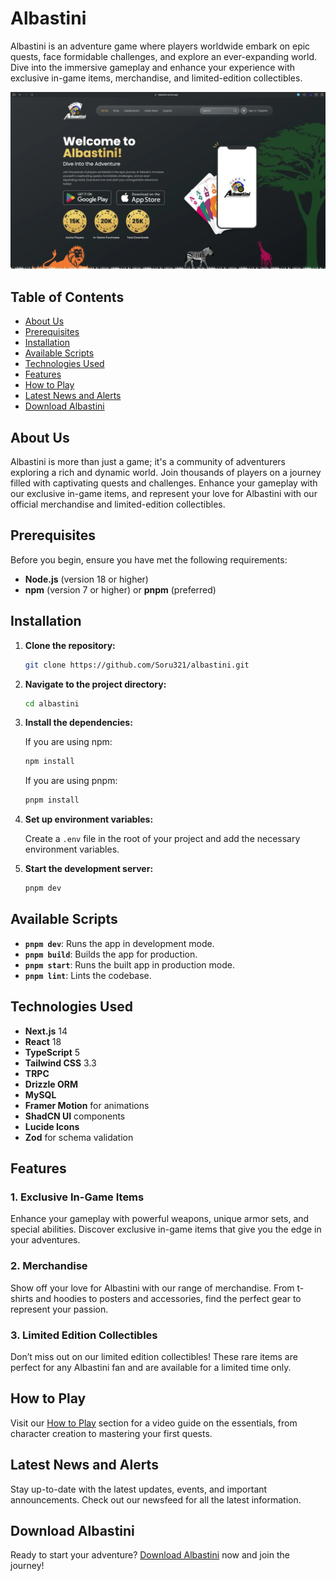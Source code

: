 # Albastini

Albastini is an adventure game where players worldwide embark on epic quests, face formidable challenges, and explore an ever-expanding world. Dive into the immersive gameplay and enhance your experience with exclusive in-game items, merchandise, and limited-edition collectibles.

![Albastini](/public/screenshots/hero-section.webp)

## Table of Contents

- [About Us](#about-us)
- [Prerequisites](#prerequisites)
- [Installation](#installation)
- [Available Scripts](#available-scripts)
- [Technologies Used](#technologies-used)
- [Features](#features)
- [How to Play](#how-to-play)
- [Latest News and Alerts](#latest-news-and-alerts)
- [Download Albastini](#download-albastini)

## About Us

Albastini is more than just a game; it's a community of adventurers exploring a rich and dynamic world. Join thousands of players on a journey filled with captivating quests and challenges. Enhance your gameplay with our exclusive in-game items, and represent your love for Albastini with our official merchandise and limited-edition collectibles.

## Prerequisites

Before you begin, ensure you have met the following requirements:

- **Node.js** (version 18 or higher)
- **npm** (version 7 or higher) or **pnpm** (preferred)

## Installation

1. **Clone the repository:**

   ```bash
   git clone https://github.com/Soru321/albastini.git
   ```

2. **Navigate to the project directory:**

   ```bash
   cd albastini
   ```

3. **Install the dependencies:**

   If you are using npm:

   ```bash
   npm install
   ```

   If you are using pnpm:

   ```bash
   pnpm install
   ```

4. **Set up environment variables:**

   Create a `.env` file in the root of your project and add the necessary environment variables.

5. **Start the development server:**

   ```bash
   pnpm dev
   ```

## Available Scripts

- **`pnpm dev`**: Runs the app in development mode.
- **`pnpm build`**: Builds the app for production.
- **`pnpm start`**: Runs the built app in production mode.
- **`pnpm lint`**: Lints the codebase.

## Technologies Used

- **Next.js** 14
- **React** 18
- **TypeScript** 5
- **Tailwind CSS** 3.3
- **TRPC**
- **Drizzle ORM**
- **MySQL**
- **Framer Motion** for animations
- **ShadCN UI** components
- **Lucide Icons**
- **Zod** for schema validation

## Features

### 1. Exclusive In-Game Items

Enhance your gameplay with powerful weapons, unique armor sets, and special abilities. Discover exclusive in-game items that give you the edge in your adventures.

### 2. Merchandise

Show off your love for Albastini with our range of merchandise. From t-shirts and hoodies to posters and accessories, find the perfect gear to represent your passion.

### 3. Limited Edition Collectibles

Don’t miss out on our limited edition collectibles! These rare items are perfect for any Albastini fan and are available for a limited time only.

## How to Play

Visit our [How to Play](https://albastini.vercel.app/) section for a video guide on the essentials, from character creation to mastering your first quests.

## Latest News and Alerts

Stay up-to-date with the latest updates, events, and important announcements. Check out our newsfeed for all the latest information.

## Download Albastini

Ready to start your adventure? [Download Albastini](https://albastini.vercel.app/) now and join the journey!

